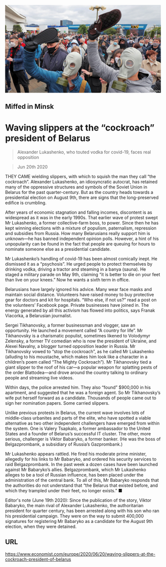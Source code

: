 ![](./images/20200620_EUP002_0.jpg)

## Miffed in Minsk

# Waving slippers at the “cockroach” president of Belarus

> Alexander Lukashenko, who touted vodka for covid-19, faces real opposition

> Jun 20th 2020

THEY CAME wielding slippers, with which to squish the man they call “the cockroach”. Alexander Lukashenko, an idiosyncratic autocrat, has retained many of the oppressive structures and symbols of the Soviet Union in Belarus for the past quarter-century. But as the country heads towards a presidential election on August 9th, there are signs that the long-preserved edifice is crumbling.

After years of economic stagnation and falling incomes, discontent is as widespread as it was in the early 1990s. That earlier wave of protest swept Mr Lukashenko, a former collective-farm boss, to power. Since then he has kept winning elections with a mixture of populism, paternalism, repression and subsidies from Russia. How many Belarusians really support him is unknown—he has banned independent opinion polls. However, a hint of his unpopularity can be found in the fact that people are queuing for hours to nominate someone else as a presidential candidate.

Mr Lukashenko’s handling of covid-19 has been almost comically inept. He dismissed it as a “psychosis”. He urged people to protect themselves by drinking vodka, driving a tractor and steaming in a banya (sauna). He staged a military parade on May 9th, claiming “it is better to die on your feet than live on your knees.” Now he wants a sixth term in office.

Belarusians have largely ignored his advice. Many wear face masks and maintain social distance. Volunteers have raised money to buy protective gear for doctors and kit for hospitals. “Who else, if not us?” read a post on the volunteers’ Facebook page. Private businesses have joined in. The energy generated by all this activism has flowed into politics, says Franak Viacorka, a Belarusian journalist.

Sergei Tikhanovsky, a former businessman and vlogger, saw an opportunity. He launched a movement called “A country for life”. Mr Tikhanovsky is a charismatic populist, sometimes likened to Volodymyr Zelensky, a former TV comedian who is now the president of Ukraine, and Alexei Navalny, a blogger turned opposition leader in Russia. Mr Tikhanovsky vowed to “stop the cockroach”, as he called Mr Lukashenko (alluding to his moustache, which makes him look like a character in a children’s poem called “The Mighty Cockroach”). Mr Tikhanovsky tied a giant slipper to the roof of his car—a popular weapon for splatting pests of the order Blattodea—and drove around the country talking to ordinary people and streaming live videos.

Within days, the police arrested him. They also “found” $900,000 in his apartment, and suggested that he was a foreign agent. So Mr Tikhanovsky’s wife put herself forward as a candidate. Thousands of people came out to sign her nomination papers. Some carried slippers.

Unlike previous protests in Belarus, the current wave involves lots of middle-class urbanites and parts of the elite, who have spotted a viable alternative as two other independent challengers have emerged from within the system. One is Valery Tsapkalo, a former ambassador to the United States and a founder of Belarus’s successful IT cluster. The other, more serious, challenger is Viktor Babaryko, a former banker. (He was the boss of Belgazprombank, a subsidiary of Russia’s Gazprombank.)

Mr Lukashenko appears rattled. He fired his moderate prime minister, allegedly for his links to Mr Babaryko, and ordered his security services to raid Belgazprombank. In the past week a dozen cases have been launched against Mr Babaryko’s allies. Belgazprombank, which Mr Lukashenko alleges to be a tool of Russian influence, has been placed under the administration of the central bank. To all of this, Mr Babaryko responds that the authorities do not understand that “the Belarus that existed before, and which they trampled under their feet, no longer exists.” ■

Editor's note (June 19th 2020): Since the publication of the story, Viktor Babaryko, the main rival of Alexander Lukashenko, the authoritarian president for quarter century, has been arrested along with his son who ran his presidential campaign. They were on the way to submit 400,000 signatures for registering Mr Babaryko as a candidate for the August 9th election, when they were detained. 

## URL

https://www.economist.com/europe/2020/06/20/waving-slippers-at-the-cockroach-president-of-belarus
